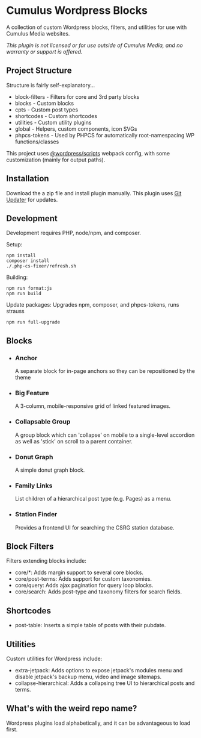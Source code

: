 # Cumulus Wordpress Blocks

A collection of custom Wordpress blocks, filters, and utilities for use with Cumulus Media websites.

*This plugin is not licensed or for use outside of Cumulus Media, and no warranty or support is offered.*

## Project Structure

Structure is fairly self-explanatory...

* block-filters - Filters for core and 3rd party blocks
* blocks - Custom blocks
* cpts - Custom post types
* shortcodes - Custom shortcodes
* utilities - Custom utility plugins
* global - Helpers, custom components, icon SVGs
* phpcs-tokens - Used by PHPCS for automatically root-namespacing WP functions/classes

This project uses [@wordpress/scripts](https://github.com/WordPress/gutenberg/tree/trunk/packages/scripts) webpack config, with some customization (mainly for output paths).

## Installation

Download the a zip file and install plugin manually. This plugin uses [Git Updater](https://github.com/afragen/git-updater) for updates.

## Development

Development requires PHP, node/npm, and composer.

Setup:
```
npm install
composer install
./.php-cs-fixer/refresh.sh
```

Building:
```
npm run format:js
npm run build
```

Update packages:
Upgrades npm, composer, and phpcs-tokens, runs strauss
```
npm run full-upgrade
```

## Blocks

* ### Anchor

	A separate block for in-page anchors so they can be repositioned by the theme

* ### Big Feature

	A 3-column, mobile-responsive grid of linked featured images.

* ### Collapsable Group

	A group block which can 'collapse' on mobile to a single-level accordion as well as 'stick' on scroll to a parent container.

* ### Donut Graph

	A simple donut graph block.

* ### Family Links

	List children of a hierarchical post type (e.g. Pages) as a menu.

* ### Station Finder

	Provides a frontend UI for searching the CSRG station database.

## Block Filters

Filters extending blocks include:

* core/*: Adds margin support to several core blocks.
* core/post-terms: Adds support for custom taxonomies.
* core/query: Adds ajax pagination for query loop blocks.
* core/search: Adds post-type and taxonomy filters for search fields.

## Shortcodes

* post-table: Inserts a simple table of posts with their pubdate.

## Utilities

Custom utilities for Wordpress include:

* extra-jetpack: Adds options to expose jetpack's modules menu and disable jetpack's backup menu, video and image sitemaps.
* collapse-hierarchical: Adds a collapsing tree UI to hierarchical posts and terms.

## What's with the weird repo name?

Wordpress plugins load alphabetically, and it can be advantageous to load first.